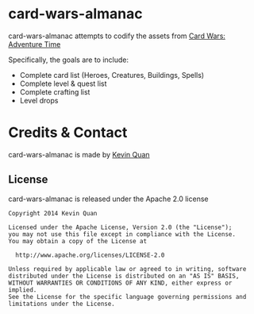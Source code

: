 card-wars-almanac
=================
card-wars-almanac attempts to codify the assets from  [Card Wars: Adventure Time](https://play.google.com/store/apps/details?id=com.turner.cardwars)

Specifically, the goals are to include:
* Complete card list (Heroes, Creatures, Buildings, Spells)
* Complete level & quest list
* Complete crafting list
* Level drops

Credits & Contact
=================

card-wars-almanac is made by [Kevin Quan](mailto:kevin.quan+github@gmail.com)

License
-------
card-wars-almanac is released under the Apache 2.0 license

    Copyright 2014 Kevin Quan
    
    Licensed under the Apache License, Version 2.0 (the "License");
    you may not use this file except in compliance with the License.
    You may obtain a copy of the License at
    
      http://www.apache.org/licenses/LICENSE-2.0
    
    Unless required by applicable law or agreed to in writing, software
    distributed under the License is distributed on an "AS IS" BASIS,
    WITHOUT WARRANTIES OR CONDITIONS OF ANY KIND, either express or implied.
    See the License for the specific language governing permissions and
    limitations under the License.

